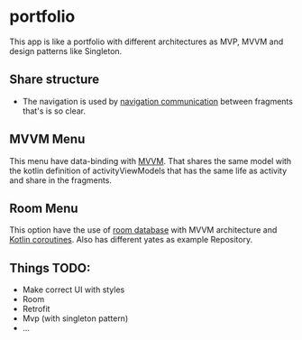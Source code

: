 # portfolio
This app is like a portfolio with different architectures as MVP, MVVM and design patterns like Singleton.

## Share structure
* The navigation is used by [navigation communication](https://developer.android.com/guide/navigation/navigation-getting-started?hl=es-419#Set-up) between fragments  that's is so clear.
## MVVM Menu
This menu have data-binding with [MVVM](https://en.wikipedia.org/wiki/Model%E2%80%93view%E2%80%93viewmodel). That shares the same model with the kotlin definition of activityViewModels that has the same life as activity and share in the fragments.
## Room Menu
This option have the use of [room database](https://developer.android.com/jetpack/androidx/releases/room?hl=es-419) with MVVM architecture and [Kotlin coroutines](https://developer.android.com/kotlin/coroutines?hl=es-419).
Also has different yates as example Repository.
## Things TODO:
* Make correct UI with styles
* Room
* Retrofit
* Mvp (with singleton pattern)
* ...
